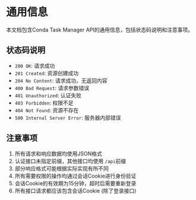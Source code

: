 # 通用信息

本文档包含Conda Task Manager API的通用信息，包括状态码说明和注意事项。

## 状态码说明

- `200 OK`: 请求成功
- `201 Created`: 资源创建成功
- `204 No Content`: 请求成功，无返回内容
- `400 Bad Request`: 请求参数错误
- `401 Unauthorized`: 认证失败
- `403 Forbidden`: 权限不足
- `404 Not Found`: 资源不存在
- `500 Internal Server Error`: 服务器内部错误

## 注意事项

1. 所有请求和响应数据均使用JSON格式
2. 认证接口未指定前缀，其他接口均使用 `/api`前缀
3. 部分响应格式可能根据实际实现有所不同
4. 所有需要权限的操作均通过会话Cookie进行身份验证
5. 会话Cookie的有效期为15分钟，超时后需要重新登录
6. 所有接口请求都应该包含会话Cookie (除了登录接口)
